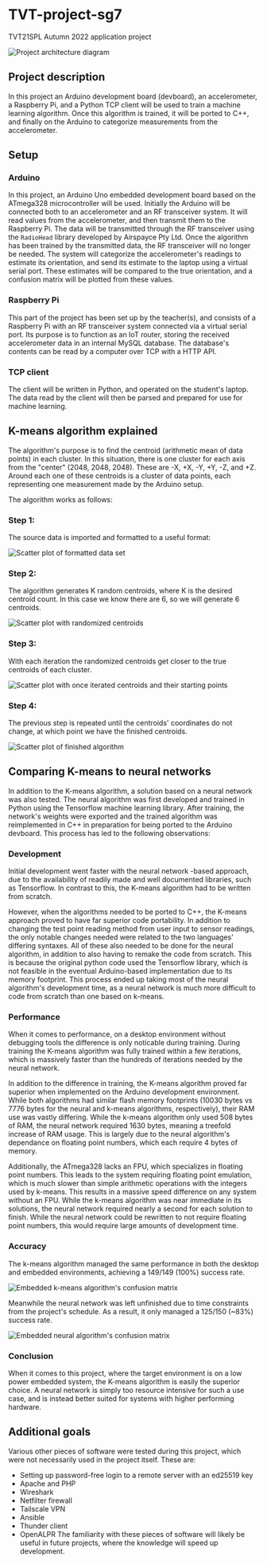 # TVT-project-sg7
TVT21SPL Autumn 2022 application project

![Project architecture diagram](documentation/Project-architecture.jpg)

## Project description
In this project an Arduino development board (devboard), an accelerometer, a Raspberry Pi, and a Python TCP client will be used to train a machine learning algorithm.
Once this algorithm is trained, it will be ported to C++, and finally on the Arduino to categorize measurements from the accelerometer.

## Setup
### Arduino
In this project, an Arduino Uno embedded development board based on the ATmega328 microcontroller will be used.
Initially the Arduino will be connected both to an accelerometer and an RF transceiver system.
It will read values from the accelerometer, and then transmit them to the Raspberry Pi.
The data will be transmitted through the RF transceiver using the `RadioHead` library developed by Airspayce Pty Ltd.
Once the algorithm has been trained by the transmitted data, the RF transceiver will no longer be needed.
The system will categorize the accelerometer's readings to estimate its orientation, and send its estimate to the laptop using a virtual serial port.
These estimates will be compared to the true orientation, and a confusion matrix will be plotted from these values.

### Raspberry Pi
This part of the project has been set up by the teacher(s), and consists of a Raspberry Pi with an RF transceiver system connected via a virtual serial port.
Its purpose is to function as an IoT router, storing the received accelerometer data in an internal MySQL database.
The database's contents can be read by a computer over TCP with a HTTP API.

### TCP client
The client will be written in Python, and operated on the student's laptop.
The data read by the client will then be parsed and prepared for use for machine learning.

## K-means algorithm explained
The algorithm's purpose is to find the centroid (arithmetic mean of data points) in each cluster. In this situation, there is one cluster for each axis from the "center" (2048, 2048, 2048). These are -X, +X, -Y, +Y, -Z, and +Z. Around each one of these centroids is a cluster of data points, each representing one measurement made by the Arduino setup.

The algorithm works as follows:
### Step 1:
The source data is imported and formatted to a useful format:

![Scatter plot of formatted data set](documentation/scatterplot-rawdata.png)

### Step 2:
The algorithm generates K random centroids, where K is the desired centroid count. In this case we know there are 6, so we will generate 6 centroids.

![Scatter plot with randomized centroids](documentation/scatterplot-randomcenters.png)

### Step 3:
With each iteration the randomized centroids get closer to the true centroids of each cluster.

![Scatter plot with once iterated centroids and their starting points](documentation/scatterplot-oneiteration.png)

### Step 4:
The previous step is repeated until the centroids' coordinates do not change, at which point we have the finished centroids.

![Scatter plot of finished algorithm](documentation/scatterplot-iterated.png)

## Comparing K-means to neural networks
In addition to the K-means algorithm, a solution based on a neural network was also tested.
The neural algorithm was first developed and trained in Python using the Tensorflow machine learning library.
After training, the network's weights were exported and the trained algorithm was reimplemented in C++ in preparation for being ported to the Arduino devboard.
This process has led to the following observations:

### Development
Initial development went faster with the neural network -based approach, due to the availability of readily made and well documented libraries, such as Tensorflow. In contrast to this, the K-means algorithm had to be written from scratch.

However, when the algorithms needed to be ported to C++, the K-means approach proved to have far superior code portability. In addition to changing the test point reading method from user input to sensor readings, the only notable changes needed were related to the two languages' differing syntaxes.
All of these also needed to be done for the neural algorithm, in addition to also having to remake the code from scratch. This is because the original python code used the Tensorflow library, which is not feasible in the eventual Arduino-based implementation due to its memory footprint.
This process ended up taking most of the neural algorithm's development time, as a neural network is much more difficult to code from scratch than one based on k-means.

### Performance
When it comes to performance, on a desktop environment without debugging tools the difference is only noticable during training.
During training the K-means algorithm was fully trained within a few iterations, which is massively faster than the hundreds of iterations needed by the neural network.

In addition to the difference in training, the K-means algorithm proved far superior when implemented on the Arduino development environment.
While both algorithms had similar flash memory footprints (10030 bytes vs 7776 bytes for the neural and k-means algorithms, respectively), their RAM use was vastly differing. While the k-means algorithm only used 508 bytes of RAM, the neural network required 1630 bytes, meaning a treefold increase of RAM usage. This is largely due to the neural algorithm's dependance on floating point numbers, which each require 4 bytes of memory.

Additionally, the ATmega328 lacks an FPU, which specializes in floating point numbers. This leads to the system requiring floating point emulation, which is much slower than simple arithmetic operations with the integers used by k-means. This results in a massive speed difference on any system without an FPU. While the k-means algorithm was near immediate in its solutions, the neural network required nearly a second for each solution to finish.
While the neural network could be rewritten to not require floating point numbers, this would require large amounts of development time.

### Accuracy
The k-means algorithm managed the same performance in both the desktop and embedded environments, achieving a 149/149 (100%) success rate.

![Embedded k-means algorithm's confusion matrix](documentation/kmeans-confusionmatrix-results.png)

Meanwhile the neural network was left unfinished due to time constraints from the project's schedule. As a result, it only managed a 125/150 (~83%) success rate. 

![Embedded neural algorithm's confusion matrix](documentation/nn-confusionmatrix-results.png)

### Conclusion
When it comes to this project, where the target environment is on a low power embedded system, the K-means algorithm is easily the superior choice.
A neural network is simply too resource intensive for such a use case, and is instead better suited for systems with higher performing hardware.

## Additional goals
Various other pieces of software were tested during this project, which were not necessarily used in the project itself. These are:
- Setting up password-free login to a remote server with an ed25519 key
- Apache and PHP
- Wireshark
- Netfilter firewall
- Tailscale VPN
- Ansible
- Thunder client
- OpenALPR
The familiarity with these pieces of software will likely be useful in future projects, where the knowledge will speed up development.
